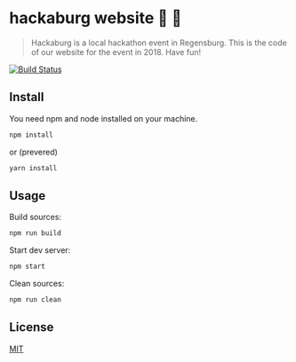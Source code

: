 # hackaburg website :rocket: :european_castle:

> Hackaburg is a local hackathon event in Regensburg. This is the code of our website for the event in 2018. Have fun!

[![Build Status](https://travis-ci.org/hackaburg/website.svg?branch=master)](https://travis-ci.org/hackaburg/website)

## Install
You need npm and node installed on your machine.

```bash
npm install
```
or (prevered)
```bash
yarn install
```

## Usage

Build sources:
```bash 
npm run build 
```

Start dev server:
```bash
npm start
```

Clean sources:
```bash
npm run clean
```

## License

[MIT](http://vjpr.mit-license.org)

[npm-image]: https://img.shields.io/npm/v/live-xxx.svg
[npm-url]: https://npmjs.org/package/live-xxx
[travis-image]: https://img.shields.io/travis/live-js/live-xxx/master.svg
[travis-url]: https://travis-ci.org/live-js/live-xxx
[coveralls-image]: https://img.shields.io/coveralls/live-js/live-xxx/master.svg
[coveralls-url]: https://coveralls.io/r/live-js/live-xxx?branch=master
